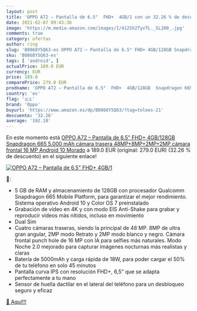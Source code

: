 ```yaml
---
layout: post
title: 'OPPO A72 – Pantalla de 6.5"  FHD+  4GB/1 con un 32.26 % de descuento'
date: 2021-02-07 09:43:36
image: 'https://m.media-amazon.com/images/I/412Sh2TyvTL._SL200_.jpg'
comments: true
category: ofertas
author: ring
slug: 'B0868Y5Q63-es OPPO A72 – Pantalla de 6.5" FHD+ 4GB/128GB Snapdragon 665...'
sku: 'B0868Y5Q63-es'
tags: [ 'android', ]
actualPrice: 189.0 EUR
currency: EUR
price: 189.0
comparePrice: 279.0 EUR
prodname: 'OPPO A72 – Pantalla de 6.5"  FHD+  4GB/128GB  Snapdragon 665  5.000 mAh  cámara trasera 48MP+8MP+2MP+2MP  cámara frontal 16 MP  Android 10  Morado'
country: 'es'
flag: '🇪🇸'
brand: 'Oppo'
buyurl: 'https://www.amazon.es/dp/B0868Y5Q63/?tag=tolees-21'
descuento: '32.26'
average: '192.18'
---
```


En este momento está [OPPO A72 – Pantalla de 6.5"  FHD+  4GB/128GB  Snapdragon 665  5.000 mAh  cámara trasera 48MP+8MP+2MP+2MP  cámara frontal 16 MP  Android 10  Morado](https://www.amazon.es/dp/B0868Y5Q63/?tag=tolees-21) a 189.0 EUR (original: 279.0 EUR) (32.26 %  de descuento) en el siguiente enlace!

[![OPPO A72 – Pantalla de 6.5"  FHD+  4GB/1](https://m.media-amazon.com/images/I/412Sh2TyvTL._SL200_.jpg)](https://www.amazon.es/dp/B0868Y5Q63/?tag=tolees-21)

🔎:

- 5 GB de RAM y almacenamiento de 128GB con procesador Qualcomm Snapdragon 665 Mobile Platform, para garantizar el mejor rendimiento. Sistema operativo Android 10 y Color OS 7 preinstalado
- Grabación de vídeo en 4K y con modo EIS Anti-Shake para grabar y reproducir vídeos más nítidos, incluso en movimiento
- Dual Sim
- Cuatro cámaras traseras, siendo la principal de 48 MP. 8MP de ultra gran angular, 2MP modo Retrato y 2MP modo blanco y negro. Cámara frontal punch hole de 16 MP con IA para selfies más naturales. Modo Noche 2.0 mejorado para capturar imágenes nocturnas más realistas y claras
- Batería de 5000mAh y carga rápida de 18W, para poder cargar el 50% de tu teléfono en solo 45 minutos
- Pantalla curva IPS con resolución FHD+, 6,5” que se adapta perfectamente a tu mano
- Sensor de huella dactilar en el lateral del teléfono para un desbloqueo seguro y eficaz

[🛒 Aquí!!!](https://www.amazon.es/dp/B0868Y5Q63/?tag=tolees-21)
